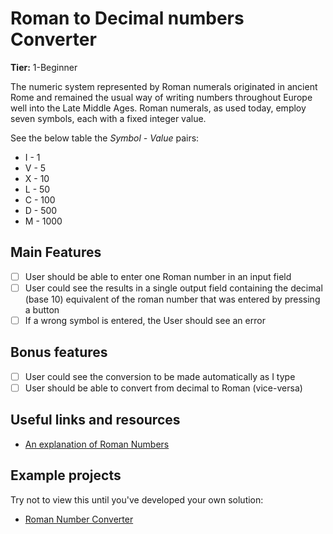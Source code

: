 # Roman to Decimal numbers Converter

**Tier:** 1-Beginner

The numeric system represented by Roman numerals originated in ancient Rome and remained the
usual way of writing numbers throughout Europe well into the Late Middle Ages.
Roman numerals, as used today, employ seven symbols, each with a fixed integer value.

See the below table the _Symbol - Value_ pairs:

-   I - 1
-   V - 5
-   X - 10
-   L - 50
-   C - 100
-   D - 500
-   M - 1000

## Main Features

-   [ ] User should be able to enter one Roman number in an input field
-   [ ] User could see the results in a single output field containing the decimal (base 10) equivalent of the roman number that was entered by pressing a button
-   [ ] If a wrong symbol is entered, the User should see an error

## Bonus features

-   [ ] User could see the conversion to be made automatically as I type
-   [ ] User should be able to convert from decimal to Roman (vice-versa)

## Useful links and resources

-   [An explanation of Roman Numbers](https://en.wikipedia.org/wiki/Roman_numerals)

## Example projects

Try not to view this until you've developed your own solution:

-   [Roman Number Converter](https://www.calculatorsoup.com/calculators/conversions/roman-numeral-converter.php)
